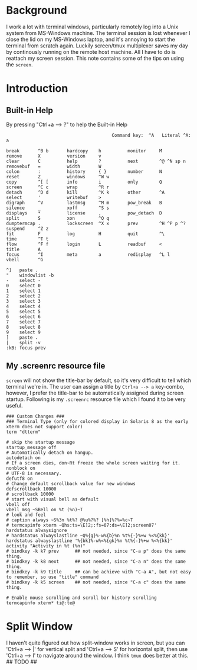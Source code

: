 
# Background
I work a lot with terminal windows, particularly remotely log into a Unix system from MS-Windows machine.  The terminal session is lost whenever I close the lid on my MS-Windows laptop, and it's annoying to start the terminal from scratch again.  Luckily screen/tmux multiplexer saves my day by continously running on the remote host machine.  All I have to do is reattach my screen session.  This note contains some of the tips on using the `screen`.

# Introduction

## Built-in Help
By pressing "Ctrl+a --> ?" to help the Built-in Help
```
                                        Command key:  ^A   Literal ^A:  a

break       ^B b       hardcopy    h          monitor     M          remove      X          version     v
clear       C          help        ?          next        ^@ ^N sp n removebuf   =          width       W
colon       :          history     { }        number      N          reset       Z          windows     ^W w
copy        ^[ [       info        i          only        Q          screen      ^C c       wrap        ^R r
detach      ^D d       kill        ^K k       other       ^A         select      '          writebuf    >
digraph     ^V         lastmsg     ^M m       pow_break   B          silence     _          xoff        ^S s
displays    *          license     ,          pow_detach  D          split       S          xon         ^Q q
dumptermcap .          lockscreen  ^X x       prev        ^H ^P p ^? suspend     ^Z z
fit         F          log         H          quit        ^\         time        ^T t
flow        ^F f       login       L          readbuf     <          title       A
focus       ^I         meta        a          redisplay   ^L l       vbell       ^G

^]   paste .
"    windowlist -b
-    select -
0    select 0
1    select 1
2    select 2
3    select 3
4    select 4
5    select 5
6    select 6
7    select 7
8    select 8
9    select 9
]    paste .
|    split -v
:kB: focus prev
```

## My .screenrc resource file
`screen` will not show the title-bar by default, so it's very difficult to tell which terminal we're in.  The user can assign a title by `Ctrl+a --> a` key-combo, however, I prefer the title-bar to be automatically assigned during screen startup.  Following is my `.screenrc` resource file which I found it to be very useful.

```text
### Custom Changes ###
### Terminal Type (only for colored display in Solaris 8 as the early xterm does not support color)
term "dtterm"

# skip the startup message
startup_message off
# Automatically detach on hangup.
autodetach on
# If a screen dies, don~Rt freeze the whole screen waiting for it.
nonblock on
# UTF-8 is necessary.
defutf8 on
# Change default scrollback value for new windows
defscrollback 10000
# scrollback 10000
# start with visual bell as default
vbell off
vbell_msg ~SBell on %t (%n)~T
# look and feel
# caption always ~S%3n %t%? @%u%?%? [%h]%?%=%c~T
# termcapinfo xterm ~Qhs:ts=\E]2;:fs=07:ds=\E]2;screen07'
hardstatus alwaysignore
# hardstatus alwayslastline ~Q%{g}%-w%{b}%n %t%{-}%+w %<%{kk}'
hardstatus alwayslastline '%{bk}%-w%<%{gk}%n %t%{-}%+w %<%{kk}'
activity "Activity in %t (%n)"
# bindkey -k k7 prev      ## not needed, since "C-a p" does the same thing.
# bindkey -k k8 next      ## not needed, since "C-a n" does the same thing.
# bindkey -k k9 title     ## can be achieve with "C-a A", but not easy to remember, so use "title" command
# bindkey -k k5 screen    ## not needed, since "C-a c" does the same thing.

# Enable mouse scrolling and scroll bar history scrolling
termcapinfo xterm* ti@:te@
```

# Split Window
I haven't quite figured out how split-window works in screen, but you can 'Ctrl+a --> |' for vertical split and 'Ctrl+a --> S' for horizontal split, then use 'Ctrl+a --> I' to navigate around the window.  I think `tmux` does better at this.  ## TODO ##
